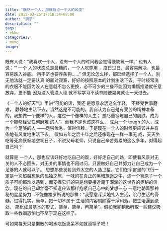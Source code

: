 ```yaml
---
title: "既然一个人，那就有点一个人的风度"
date: 2013-03-26T17:10:34+08:00
author: "质子"
description: ""
tags:
- ekko
categories:
- memo
image:
---
```


既有人说：“我喜欢一个人，没有一个人的时间我会觉得像缺氧一样。” 也有人说：“‘ 一个 人的状态总是最糟的，一个人吃穿用 ，度日过日，最容易解决，也最 容易跌入谷底。 再不济也要养条狗……” 但无论怎么样，都已经选择了一个人，别无他法就一定要认真 的面对寂寞，好好的按照原本的计划生活下去。平时经常洗的衣服不能因为没人在意就不怎么更换，必不可少的三餐不能因为懒惰推诿就任意放弃，更不能 因为没人管没人理 就不写学习不读书随便晃晃就让一天过去。

《一个人的好天气》里讲“可能的话，我还 是愿意永远这么年轻， 不经受世事磨难， 静静地生活下去，当然这是不可能的。我自认为自己是有受苦的精神准备的。我想做一个像样的人，度过一个像样的人生； 想尽量锻炼自己的肌肤，成为一个能够经受任何磨难 的人”。而我不是也该这样么， 成为一个 tough 的人，成为一个足够的人 ——足够优秀，值得信赖，于是现在一个人的时候更应该井井有条地有风度地生活下去。 假如五年之后十年之后还像现在一样一事无 成，天天坐吃等死病恹恹地空耗日子，不说父母老师，只说自己辛苦劳累的这么多年，对得起自己吗？

就算是 一个人，那也应该好好地吃自己的饭，好好走自己的路，即使看风景对无关的人不必回头，对无关的事情也不用过问，只要做好自己并努力让自己成为一个足够的人就可以了。 想想那些发射到外太空的人造卫星，它们在宇宙里的飞行一定是一次超越想象的孤独之旅，一味的在真正的黑暗旅途之中，连一个氢原子一个质子可能都难以遇到，而支撑它们的只是想要接近藏于深渊的这世界的奥秘的信念。现在的自己却丝毫不知道应该那样抱紧自己心中的梦想一心 一意地朝着那神秘的星星努力…不能像梭罗所说的那样：“我愿意深深地扎入生活，吮尽生活的骨髓，过得扎实，简单，把一切不属于 生活的内容剔除得干净利落，把生活逼到绝处， 简化成最基本的形式，简单，简单，再简单”。假如我能稍微听取一些建议吸取一些教训恐怕也不至于现在这样了。

可如果每天只是懒散的喝水吃饭发呆不如就滚犊子吧！
